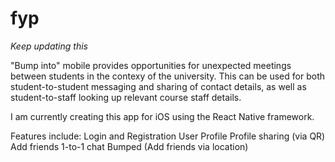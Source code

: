 # fyp

*Keep updating this*

"Bump into" mobile provides opportunities for unexpected meetings between students in the contexy of the university. This can be used for both student-to-student messaging and sharing of contact details, as well as student-to-staff looking up relevant course staff details.

I am currently creating this app for iOS using the React Native framework.

Features include:
Login and Registration
User Profile
Profile sharing (via QR)
Add friends
1-to-1 chat
Bumped (Add friends via location)


